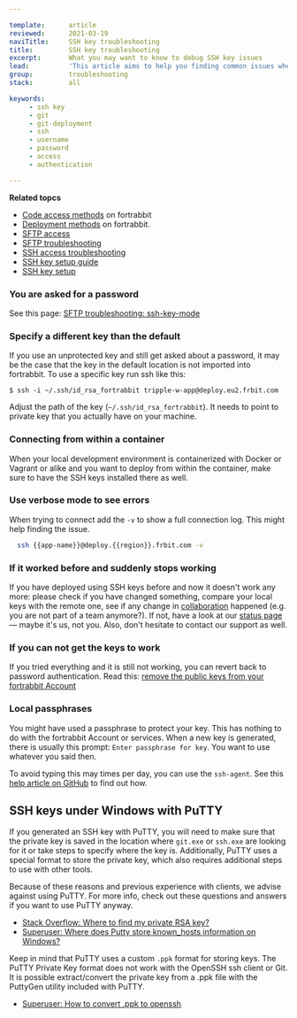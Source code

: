 ```yaml
---

template:      article
reviewed:      2021-03-19
naviTitle:     SSH key troubleshooting
title:         SSH key troubleshooting
excerpt:       What you may want to know to debug SSH key issues
lead:          'This article aims to help you finding common issues when trying to connect to fortrabbit deploy services using SSH key authentication.'
group:         troubleshooting
stack:         all

keywords:
     - ssh key
     - git
     - git-deployment
     - ssh
     - username
     - password
     - access
     - authentication

---
```



**Related topcs**

- [Code access methods](/access-methods) on fortrabbit
- [Deployment methods](/deployment-methods) on fortrabbit.
- [SFTP access](/sftp-uni)
- [SFTP troubleshooting](/sftp-troubleshooting)
- [SSH access troubleshooting](/ssh-troubleshooting)
- [SSH key setup guide](ssh-keys)
- [SSH key setup](ssh-keys)


### You are asked for a password

See this page: [SFTP troubleshooting: ssh-key-mode](sftp-troubleshooting#toc-option-2-strong-ssh-key-mode-strong-)

### Specify a different key than the default

If you use an unprotected key and still get asked about a password, it may be the case that the key in the default location is not imported into fortrabbit.
To use a specific key run ssh like this:

    $ ssh -i ~/.ssh/id_rsa_fortrabbit tripple-w-app@deploy.eu2.frbit.com

Adjust the path of the key (`~/.ssh/id_rsa_fortrabbit`). It needs to point to private key that you actually have on your machine.


### Connecting from within a container

When your local development environment is containerized with Docker or Vagrant or alike and you want to deploy from within the container, make sure to have the SSH keys installed there as well.


### Use verbose mode to see errors

When trying to connect add the `-v` to show a full connection log. This might help finding the issue.

```bash
  ssh {{app-name}}@deploy.{{region}}.frbit.com -v
```


### If it worked before and suddenly stops working

If you have deployed using SSH keys before and now it doesn't work any more: please check if you have changed something, compare your local keys with the remote one, see if any change in [collaboration](/collaboration) happened (e.g. you are not part of a team anymore?). If not, have a look at our [status page](https://status.fortrabbit.com) — maybe it's us, not you. Also, don't hesitate to contact our support as well.


### If you can not get the keys to work

If you tried everything and it is still not working, you can revert back to password authentication.
Read this: [remove the public keys from your fortrabbit Account](access-methods#toc-how-to-change-from-ssh-key-to-password-authentication)


### Local passphrases

You might have used a passphrase to protect your key. This has nothing to do with the fortrabbit Account or services. When a new key is generated, there is usually this prompt: `Enter passphrase for key`. You want to use whatever you said then.

To avoid typing this may times per day, you can use the `ssh-agent`. See this [help article on GitHub](https://help.github.com/en/github/authenticating-to-github/working-with-ssh-key-passphrases) to find out how.


## SSH keys under Windows with PuTTY

If you generated an SSH key with PuTTY, you will need to make sure that the private key is saved in the location where `git.exe` or `ssh.exe` are looking for it or take steps to specify where the key is. Additionally, PuTTY uses a special format to store the private key, which also requires additional steps to use with other tools.

Because of these reasons and previous experience with clients, we advise against using PuTTY. For more info, check out these questions and answers if you want to use PuTTY anyway.

* [Stack Overflow: Where to find my private RSA key?](http://serverfault.com/questions/194567/how-do-i-tell-git-for-windows-where-to-find-my-private-rsa-key)
* [Superuser: Where does Putty store known_hosts information on Windows?](http://superuser.com/questions/197489/where-does-putty-store-known-hosts-information-on-windows)

Keep in mind that PuTTY uses a custom `.ppk` format for storing keys. The PuTTY Private Key format does not work with the OpenSSH ssh client or Git. It is possible extract/convert the private key from a .ppk file with the PuttyGen utility included with PuTTY.

* [Superuser: How to convert .ppk to openssh](https://superuser.com/questions/232362/how-to-convert-ppk-key-to-openssh-key-under-linux)
